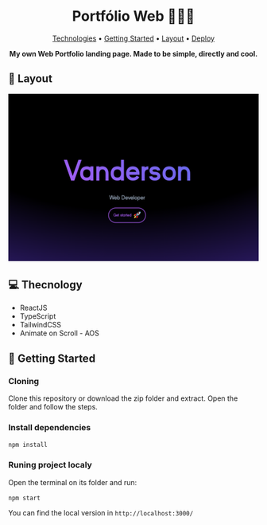 <h1 align="center" style="font-weight: bold;">Portfólio Web 🧑🏾‍💻</h1>

<p align="center">
 <a href="#tech">Technologies</a> • 
 <a href="#started">Getting Started</a> •
 <a href="#layout">Layout</a> •
 <a href="https://vanderson-dev.com">Deploy</a>
</p>

<p align="center">
    <b>My own Web Portfolio landing page. Made to be simple, directly and cool.</b>
</p>

<h2 id="layout">🎨 Layout</h2>

<p align="center">
    <img src="./public/Screen Shot 2024-08-19 at 10.11.56.png" alt="Image Example" width="700px">
</p>

<h2 id="tech">💻 Thecnology</h2>

- ReactJS
- TypeScript
- TailwindCSS
- Animate on Scroll - AOS

<h2 id="started">🧩 Getting Started</h2>

<h3>Cloning</h3>

Clone this repository or download the zip folder and extract. Open the folder and follow the steps.

<h3>Install dependencies</h3>

```
npm install
```

<h3>Runing project localy</h3>

Open the terminal on its folder and run:

```
npm start
```

You can find the local version in `http://localhost:3000/`
